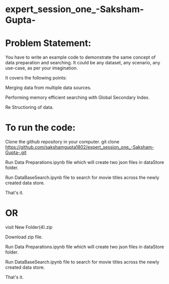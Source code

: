 # expert_session_one_-Saksham-Gupta-

# Problem Statement:

 You have to write an example code to demonstrate the same concept of data preparation
 and searching. It could be any dataset, any scenario, any use-case, as per your
 imagination.

It covers the following points:

Merging data from multiple data sources.

Performing memory efficient searching with Global Secondary Index.

Re Structioring of data.

# To run the code:

Clone the github repository in your computer. git clone https://github.com/sakshamgupta1802/expert_session_one_-Saksham-Gupta-.git

Run Data Preparations.ipynb file which will create two json files in dataStore folder.

Run DataBaseSearch.ipynb file to search for movie titles across the newly created data store.

That's it.

# OR

visit New Folder(4).zip

Download zip file.

Run Data Preparations.ipynb file which will create two json files in dataStore folder.

Run DataBaseSearch.ipynb file to search for movie titles across the newly created data store.

That's it.
